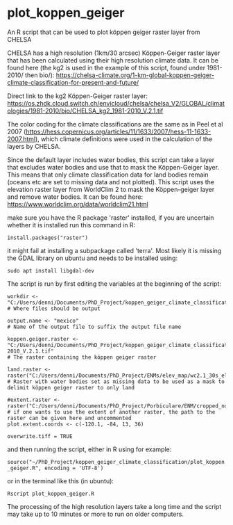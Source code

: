 # plot_koppen_geiger
An R script that can be used to plot köppen geiger raster layer from CHELSA


CHELSA has a high resolution (1km/30 arcsec) Köppen-Geiger raster layer that has been calculated using their high resolution climate data. It can be found here (the kg2 is used in the example of this script, found under 1981-2010/ then bio/): https://chelsa-climate.org/1-km-global-koppen-geiger-climate-classification-for-present-and-future/

Direct link to the kg2 Köppen-Geiger raster layer: https://os.zhdk.cloud.switch.ch/envicloud/chelsa/chelsa_V2/GLOBAL/climatologies/1981-2010/bio/CHELSA_kg2_1981-2010_V.2.1.tif

The color coding for the climate classifications are the same as in Peel et al 2007 (https://hess.copernicus.org/articles/11/1633/2007/hess-11-1633-2007.html), which climate definitions were used in the calculation of the layers by CHELSA.

Since the default layer includes water bodies, this script can take a layer that excludes water bodies and use that to mask the Köppen-Geiger layer. This means that only climate classification data for land bodies remain (oceans etc are set to missing data and not plotted). This script uses the elevation raster layer from WorldClim 2 to mask the Köppen-geiger layer and remove water bodies. It can be found here: https://www.worldclim.org/data/worldclim21.html

make sure you have the R package 'raster' installed, if you are uncertain whether it is installed run this command in R:

`install.packages("raster")`

it might fail at installing a subpackage called 'terra'. Most likely it is missing the GDAL library on ubuntu and needs to be installed using:

`sudo apt install libgdal-dev` 

The script is run by first editing the variables at the beginning of the script:

```
workdir <- "C:/Users/denni/Documents/PhD_Project/koppen_geiger_climate_classification/"
# Where files should be output

output.name <- "mexico"
# Name of the output file to suffix the output file name

koppen.geiger.raster <- "C:/Users/denni/Documents/PhD_Project/koppen_geiger_climate_classification/CHELSA_kg2_1981-2010_V.2.1.tif"
# The raster containing the köppen geiger raster

land.raster <- raster("C:/Users/denni/Documents/PhD_Project/ENMs/elev_map/wc2.1_30s_elev.tif")
# Raster with water bodies set as missing data to be used as a mask to delimit köppen geiger raster to only land

#extent.raster <- raster("C:/Users/denni/Documents/PhD_Project/Porbiculare/ENM/cropped_now/bio1.tif")
# if one wants to use the extent of another raster, the path to the raster can be given here and uncommented
plot.extent.coords <- c(-120.1, -84, 13, 36)

overwrite.tiff = TRUE
```

and then running the script, either in R using for example: 

`source("~/PhD_Project/koppen_geiger_climate_classification/plot_koppen_geiger.R", encoding = 'UTF-8')` 

or in the terminal like this (in ubuntu): 

`Rscript plot_koppen_geiger.R`

The processing of the high resolution layers take a long time and the script may take up to 10 minutes or more to run on older computers. 
